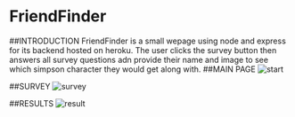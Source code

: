 # FriendFinder
##INTRODUCTION
FriendFinder is a small wepage using node and express for its backend hosted on heroku. The user clicks the survey button then answers all
survey questions adn provide their name and image to see which simpson character they would get along with.
##MAIN PAGE
![start](https://drive.google.com/uc?export=view&id=19TAwuC8X8lX9AqgczgVpIgsaXDsLRYb9])

##SURVEY
![survey](https://drive.google.com/uc?export=view&id=1Nv_UfwA2ZDLOoFbg21K9AK86C-u0pdXU)

##RESULTS
![result](https://drive.google.com/uc?export=view&id=17pY5Th__jj_XjMxhnyMOCKM7-bOPBuXE)
